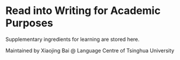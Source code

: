 # Read into Writing for Academic Purposes

Supplementary ingredients for learning are stored here.

Maintained by Xiaojing Bai @ Language Centre of Tsinghua University
